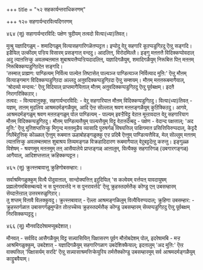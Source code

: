 +++
title = "५२ सहकार्यन्तराधिकरणम्"

+++
१२० सहगार्यन्दरवित्यदिगरणम्   
  
४६४ (सू) सहागार्यन्दरविदि: पक्षेण त्रुदीयम् तत्वदो वित्या(ध्या)तिवत्।  
  
मुऩ्बु यज्ञादिगळुम् - शमादिगळुम् वित्यासहगारिगळॆऩप्पट्टऩ। इप्पोदु वेऱु सहगारि कूऱप्पडुगिऱदु ऎऩ्ऱु सङ्गदि। इडैयिल् उत्कीदम् पऱ्ऱिय विसारम् प्रसङ्गात् वन्ददु। आदलिऩ्, विरोदमिल्लै। इङ्गु मऩऩत्तै विदिक्कप्पोवदाल् अदु त्याऩत्तिऱ्कु अवलम्बऩमाऩ शुबाश्रयत्तैप्पऱ्ऱियदादलिऩ्, यज्ञादिगळैयुम्, शमादिगळैयुम् निरूबित्त पिऩ् मऩऩम् निरूबिक्कप्पडुगिऱदॆऩ सङ्गदि।  
'तस्मात् प्राह्मण: पाण्डित्यम् निर्वित्य पाल्येऩ तिष्टासेत् पाल्यञ्ज पाण्डित्यञ्ज निर्वित्याद मुऩि:' ऎऩ्ऱु मौऩम् वित्याङ्गमाग विदिक्कप्पडुगिऱदा अल्लदु अऩुवदिक्कप्पडुगिऱदा ऎऩ्ऱु सम्शयम्। मौऩम् मऩऩरूबमागैयाल्, 'श्रोदव्यो मन्दव्य:' ऎऩ्ऱु विदियाल् प्राप्तमागैयिऩाल् मौऩम् अऩुवदिक्कप्पडुगिऱदु ऎऩ्ऱु पूर्वबक्षम्। इदऩै निरागरिक्किऱार्।  
तत्वद: - वित्यावाऩुक्कु, सहगार्यन्दरविदि: - वेऱु सहगारियाऩ मौऩम् विदिक्कप्पडुगिऱदु। वित्या(ध्या)तिवत् - यज्ञम्, ताऩम् मुदलिय आश्रमदर्मङ्गळैयुम्, आदि ऎऩ्ऱ सॊल्लाल् श्रवण मऩऩङ्गळैयुम् कुऱिक्किऱदु। आगवे, आश्रमदर्मङ्गळुम् श्रवण मऩऩङ्गळुम् पोल पाण्डित्यम् - पाल्यम् इवऱ्ऱैविट्टु वेऱाऩ मूऩ्ऱावदाऩ वेऱु सहगारियाग मौऩम् विदिक्कप्पडुगिऱदु। मौऩम् पाण्डित्यत्तैयुम् पाल्यत्तैयुम् विट्टु वेऱाऩदॆऩ्बदु - पक्षेण - वेदान्द पक्षत्ताल्; 'अद मुऩि:' ऎऩ्ऱु मुऩिशप्तत्तिऱ्कु मिगुन्द मऩऩमुडैय व्यासादि पुरुषर्गळ् विषयत्तिल् पाक्षिगमाऩ प्रसित्तियिरुप्पदाल्, केट्टदै निलैबॆऱुत्तिक् कॊळ्ळल् ऎऩ्ऩुम् रूबमाऩ ऊहाबोहङ्गळुक्कु एऱ्ऱ प्रदिबै ऎऩ्ऩुम् पाण्डित्यत्तैविड, मेल् सॊल्लुम् मऩऩम् त्याऩत्तिऱ्कु अवलम्बऩमाऩ शुबाश्रय तिव्यमङ्गळ विक्रहादिदारण रूबमागैयाल् वेऱुबट्टदॆऩ्ऱु करुत्तु। इङ्गुळ्ळ विशेषम् - श्रवणमुम् मऩऩमुम् तऩ् आसैयालेये प्राप्तङ्गळ् आऩालुम्, वित्यैक्कु सहगारिगळ् (उबगारगङ्गळ्) आगैयाल्, आदिशप्तत्ताल् क्रहिक्कप्पट्टऩ।

४६५ (सू) क्रुत्स्ऩबावात्तु क्रुहिणोबसम्हार:।  
  
सर्वाश्रमिगळुक्कुम् वित्यै पॊदुवाऩाल्, सान्दोक्यत्तिऩ् इऱुदियिल् 'स कल्वेवम् वर्त्तयऩ् यावदायुषम् प्रह्मलोगमबिसम्बत्यदे न स पुनरावर्त्तदे न स पुनरावर्त्तदे' ऎऩ्ऱु क्रुहस्तदर्मत्तैक् कॊण्डु एऩ् उबसम्हारम् सॆय्दाऩॆऩ्ऱाल् उत्तरमरुळुगिऱार्।  
तु शप्तम् विऩावै विलक्कुवदु। क्रुत्स्ऩबावात् - ऎल्ला आश्रमङ्गळिलुम् वित्यैयिरुप्पदाल्; क्रुहिणा उबसम्हार: - क्रुहस्तर्गळाऩ उबासगर्गळुमुण्डॆऩ तोऩ्ऱच्चॆय्य क्रुहस्तदर्मत्तैक् कॊण्डु उबसम्हारम् सॆय्यप्पडुगिऱदु ऎऩ्ऱु पूर्वबक्षम् निरसिक्कप्पट्टदु।

४६६ (सू) मौनवदिदरेषामप्युबदेशात्।  
  
मौनवत् - सर्वविद आसैगळैयुम् विट्ट सन्न्यासियिऩ् पिक्षासरण पूर्वग मौऩोबदेशम् पोल्, इदरेषामबि - मऱ्ऱ आश्रमिगळुक्कुम्, उबदेशात् - यज्ञादिगळैयुम् सहगारिगळाग उबदेशिक्कैयाल्; इदऩालुम् 'अद मुऩि:' ऎऩ्ऱ वाक्यत्तिल् 'पिक्षासर्यम् सरदि' ऎऩ्ऱु सन्न्यासाश्रमत्तिऱ्केयुरिय तर्मत्तैक्कॊण्डु उबसम्हारमुम् सर्व आश्रमदर्मङ्गळैयुम् काट्टुबवैयाम्।

